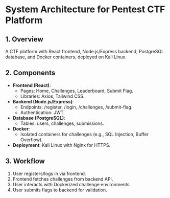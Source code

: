 # System Architecture for Pentest CTF Platform

## 1. Overview
A CTF platform with React frontend, Node.js/Express backend, PostgreSQL database, and Docker containers, deployed on Kali Linux.

## 2. Components
- **Frontend (React)**:
  - Pages: Home, Challenges, Leaderboard, Submit Flag.
  - Libraries: Axios, Tailwind CSS.
- **Backend (Node.js/Express)**:
  - Endpoints: /register, /login, /challenges, /submit-flag.
  - Authentication: JWT.
- **Database (PostgreSQL)**:
  - Tables: users, challenges, submissions.
- **Docker**:
  - Isolated containers for challenges (e.g., SQL Injection, Buffer Overflow).
- **Deployment**: Kali Linux with Nginx for HTTPS.

## 3. Workflow
1. User registers/logs in via frontend.
2. Frontend fetches challenges from backend API.
3. User interacts with Dockerized challenge environments.
4. User submits flags to backend for validation.
